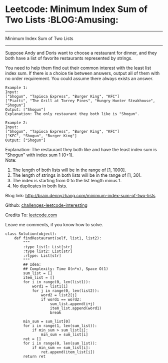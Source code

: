 # Leetcode: Minimum Index Sum of Two Lists     :BLOG:Amusing:


---

Minimum Index Sum of Two Lists  

---

Suppose Andy and Doris want to choose a restaurant for dinner, and they both have a list of favorite restaurants represented by strings.  

You need to help them find out their common interest with the least list index sum. If there is a choice tie between answers, output all of them with no order requirement. You could assume there always exists an answer.  

    Example 1:
    Input:
    ["Shogun", "Tapioca Express", "Burger King", "KFC"]
    ["Piatti", "The Grill at Torrey Pines", "Hungry Hunter Steakhouse", "Shogun"]
    Output: ["Shogun"]
    Explanation: The only restaurant they both like is "Shogun".

    Example 2:
    Input:
    ["Shogun", "Tapioca Express", "Burger King", "KFC"]
    ["KFC", "Shogun", "Burger King"]
    Output: ["Shogun"]

Explanation: The restaurant they both like and have the least index sum is "Shogun" with index sum 1 (0+1).  
Note:  
1.  The length of both lists will be in the range of [1, 1000].
2.  The length of strings in both lists will be in the range of [1, 30].
3.  The index is starting from 0 to the list length minus 1.
4.  No duplicates in both lists.

Blog link: <http://brain.dennyzhang.com/minimum-index-sum-of-two-lists>  

Github: [challenges-leetcode-interesting](https://github.com/DennyZhang/challenges-leetcode-interesting/tree/master/minimum-index-sum-of-two-lists)  

Credits To: [leetcode.com](https://leetcode.com/problems/minimum-index-sum-of-two-lists/description)  

Leave me comments, if you know how to solve.  

    class Solution(object):
        def findRestaurant(self, list1, list2):
            """
            :type list1: List[str]
            :type list2: List[str]
            :rtype: List[str]
            """
            ## Idea:
            ## Complexity: Time O(n*n), Space O(1)
            sum_list = []
            item_list = []
            for i in range(0, len(list1)):
                word1 = list1[i]
                for j in range(0, len(list2)):
                    word2 = list2[j]
                    if word1 == word2:
                        sum_list.append(i+j)
                        item_list.append(word1)
                        break
    
            min_sum = sum_list[0]
            for i in range(1, len(sum_list)):
                if min_sum > sum_list[i]:
                    min_sum = sum_list[i]
            ret = []
            for i in range(0, len(sum_list)):
                if min_sum == sum_list[i]:
                    ret.append(item_list[i])
            return ret